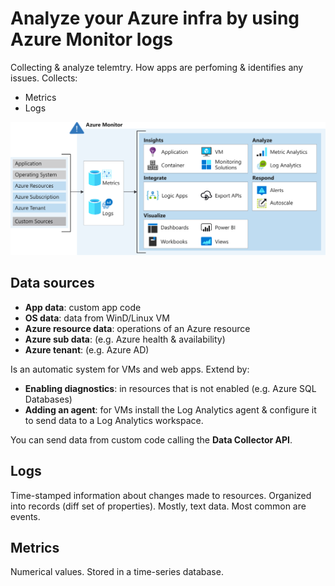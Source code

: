 # Analyze your Azure infra by using Azure Monitor logs
Collecting & analyze telemtry. How apps are perfoming & identifies any issues. Collects:
- Metrics
- Logs


![Azure Monitor Logs](img/azure-monitor.svg)

## Data sources
- **App data**: custom app code
- **OS data**: data from WinD/Linux VM
- **Azure resource data**: operations of an Azure resource
- **Azure sub data**: (e.g. Azure health & availability)
- **Azure tenant**: (e.g. Azure AD)

Is an automatic system for VMs and web apps. Extend by:
- **Enabling diagnostics**: in resources that is not enabled (e.g. Azure SQL Databases)
- **Adding an agent**: for VMs install the Log Analytics agent & configure it to send data to a Log Analytics
workspace.

You can send data from custom code calling the **Data Collector API**.

## Logs
Time-stamped information about changes made to resources. Organized into records (diff set of properties). 
Mostly, text data. Most common are events.

## Metrics
Numerical values. Stored in a time-series database.